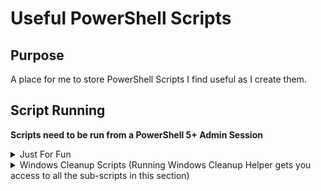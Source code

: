 # Useful PowerShell Scripts

## Purpose

A place for me to store PowerShell Scripts I find useful as I create them.

## Script Running

**Scripts need to be run from a PowerShell 5+ Admin Session**

<details>
    <summary>Just For Fun</summary>

<div>

<br>

Read-Only Friday

```
IWR rof.melvinquick.com | IEX
```

</div>
</details>

<details>
    <summary>Windows Cleanup Scripts (Running Windows Cleanup Helper gets you access to all the sub-scripts in this section)</summary>

<div>

<br>

C Drive Cleanup

```
IWR cdc.melvinquick.com | IEX
```

Downloads Folder Cleanup

```
IWR dfc.melvinquick.com | IEX
```

Screenshot Folder Cleanup

```
IWR sfc.melvinquick.com | IEX
```

Software Distribution Reset

```
IWR sdr.melvinquick.com | IEX
```

Temp Folder Cleanup

```
IWR tfc.melvinquick.com | IEX
```

Windows Cleanup Helper

```
IWR wch.melvinquick.com | IEX
```

</div>
</details>
